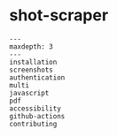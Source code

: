 # shot-scraper

```{toctree}
---
maxdepth: 3
---
installation
screenshots
authentication
multi
javascript
pdf
accessibility
github-actions
contributing
```
```{include} ../README.md
```
